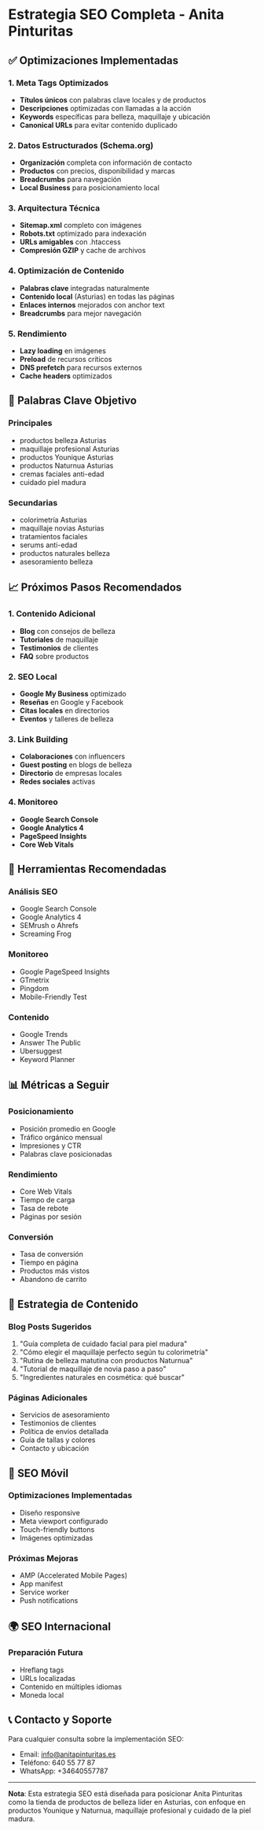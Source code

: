 # Estrategia SEO Completa - Anita Pinturitas

## ✅ Optimizaciones Implementadas

### 1. Meta Tags Optimizados
- **Títulos únicos** con palabras clave locales y de productos
- **Descripciones** optimizadas con llamadas a la acción
- **Keywords** específicas para belleza, maquillaje y ubicación
- **Canonical URLs** para evitar contenido duplicado

### 2. Datos Estructurados (Schema.org)
- **Organización** completa con información de contacto
- **Productos** con precios, disponibilidad y marcas
- **Breadcrumbs** para navegación
- **Local Business** para posicionamiento local

### 3. Arquitectura Técnica
- **Sitemap.xml** completo con imágenes
- **Robots.txt** optimizado para indexación
- **URLs amigables** con .htaccess
- **Compresión GZIP** y cache de archivos

### 4. Optimización de Contenido
- **Palabras clave** integradas naturalmente
- **Contenido local** (Asturias) en todas las páginas
- **Enlaces internos** mejorados con anchor text
- **Breadcrumbs** para mejor navegación

### 5. Rendimiento
- **Lazy loading** en imágenes
- **Preload** de recursos críticos
- **DNS prefetch** para recursos externos
- **Cache headers** optimizados

## 🎯 Palabras Clave Objetivo

### Principales
- productos belleza Asturias
- maquillaje profesional Asturias
- productos Younique Asturias
- productos Naturnua Asturias
- cremas faciales anti-edad
- cuidado piel madura

### Secundarias
- colorimetría Asturias
- maquillaje novias Asturias
- tratamientos faciales
- serums anti-edad
- productos naturales belleza
- asesoramiento belleza

## 📈 Próximos Pasos Recomendados

### 1. Contenido Adicional
- **Blog** con consejos de belleza
- **Tutoriales** de maquillaje
- **Testimonios** de clientes
- **FAQ** sobre productos

### 2. SEO Local
- **Google My Business** optimizado
- **Reseñas** en Google y Facebook
- **Citas locales** en directorios
- **Eventos** y talleres de belleza

### 3. Link Building
- **Colaboraciones** con influencers
- **Guest posting** en blogs de belleza
- **Directorio** de empresas locales
- **Redes sociales** activas

### 4. Monitoreo
- **Google Search Console**
- **Google Analytics 4**
- **PageSpeed Insights**
- **Core Web Vitals**

## 🔧 Herramientas Recomendadas

### Análisis SEO
- Google Search Console
- Google Analytics 4
- SEMrush o Ahrefs
- Screaming Frog

### Monitoreo
- Google PageSpeed Insights
- GTmetrix
- Pingdom
- Mobile-Friendly Test

### Contenido
- Google Trends
- Answer The Public
- Ubersuggest
- Keyword Planner

## 📊 Métricas a Seguir

### Posicionamiento
- Posición promedio en Google
- Tráfico orgánico mensual
- Impresiones y CTR
- Palabras clave posicionadas

### Rendimiento
- Core Web Vitals
- Tiempo de carga
- Tasa de rebote
- Páginas por sesión

### Conversión
- Tasa de conversión
- Tiempo en página
- Productos más vistos
- Abandono de carrito

## 🚀 Estrategia de Contenido

### Blog Posts Sugeridos
1. "Guía completa de cuidado facial para piel madura"
2. "Cómo elegir el maquillaje perfecto según tu colorimetría"
3. "Rutina de belleza matutina con productos Naturnua"
4. "Tutorial de maquillaje de novia paso a paso"
5. "Ingredientes naturales en cosmética: qué buscar"

### Páginas Adicionales
- Servicios de asesoramiento
- Testimonios de clientes
- Política de envíos detallada
- Guía de tallas y colores
- Contacto y ubicación

## 📱 SEO Móvil

### Optimizaciones Implementadas
- Diseño responsive
- Meta viewport configurado
- Touch-friendly buttons
- Imágenes optimizadas

### Próximas Mejoras
- AMP (Accelerated Mobile Pages)
- App manifest
- Service worker
- Push notifications

## 🌍 SEO Internacional

### Preparación Futura
- Hreflang tags
- URLs localizadas
- Contenido en múltiples idiomas
- Moneda local

## 📞 Contacto y Soporte

Para cualquier consulta sobre la implementación SEO:
- Email: info@anitapinturitas.es
- Teléfono: 640 55 77 87
- WhatsApp: +34640557787

---

**Nota**: Esta estrategia SEO está diseñada para posicionar Anita Pinturitas como la tienda de productos de belleza líder en Asturias, con enfoque en productos Younique y Naturnua, maquillaje profesional y cuidado de la piel madura.













